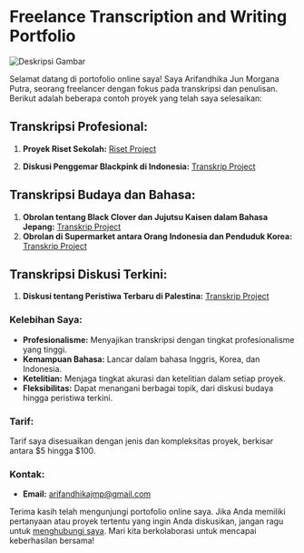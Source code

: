 # Freelance Transcription and Writing Portfolio

<img src="images/ARIFANDHIKA.jpg" alt="Deskripsi Gambar">

Selamat datang di portofolio online saya! Saya Arifandhika Jun Morgana Putra, seorang freelancer dengan fokus pada transkripsi dan penulisan. Berikut adalah beberapa contoh proyek yang telah saya selesaikan:

## Transkripsi Profesional:
1. **Proyek Riset Sekolah:** <a href="Proyek Riset Sekolah.pdf" target="_blank">Riset Project</a>

2. **Diskusi Penggemar Blackpink di Indonesia:** <a href="Diskusi Penggemar Blackpink di Indonesia.pdf" target="_blank">Transkrip Project</a>


## Transkripsi Budaya dan Bahasa:
1. **Obrolan tentang Black Clover dan Jujutsu Kaisen dalam Bahasa Jepang:** <a href="Obrolan Tentang Black Clover dan Jujutsu Kaisen dalam Bahasa Jepang.pdf" target="_blank">Transkrip Project</a>
2. **Obrolan di Supermarket antara Orang Indonesia dan Penduduk Korea:** <a href="Transkrip Obrolan Mia dan Ji-Hoon.pdf" target="_blank">Transkrip Project</a>

## Transkripsi Diskusi Terkini:
1. **Diskusi tentang Peristiwa Terbaru di Palestina:** <a href="Discussion on Recent Events in Palestine.pdf" target="_blank">Transkrip Project</a>

### Kelebihan Saya:
- **Profesionalisme:** Menyajikan transkripsi dengan tingkat profesionalisme yang tinggi.
- **Kemampuan Bahasa:** Lancar dalam bahasa Inggris, Korea, dan Indonesia.
- **Ketelitian:** Menjaga tingkat akurasi dan ketelitian dalam setiap proyek.
- **Fleksibilitas:** Dapat menangani berbagai topik, dari diskusi budaya hingga peristiwa terkini.

### Tarif:
Tarif saya disesuaikan dengan jenis dan kompleksitas proyek, berkisar antara $5 hingga $100.

### Kontak:
- **Email:** [arifandhikajmp@gmail.com](mailto:arifandhikajmp@gmail.com)

Terima kasih telah mengunjungi portofolio online saya. Jika Anda memiliki pertanyaan atau proyek tertentu yang ingin Anda diskusikan, jangan ragu untuk [menghubungi saya](mailto:arifandhikajmp@gmail.com). Mari kita berkolaborasi untuk mencapai keberhasilan bersama!
